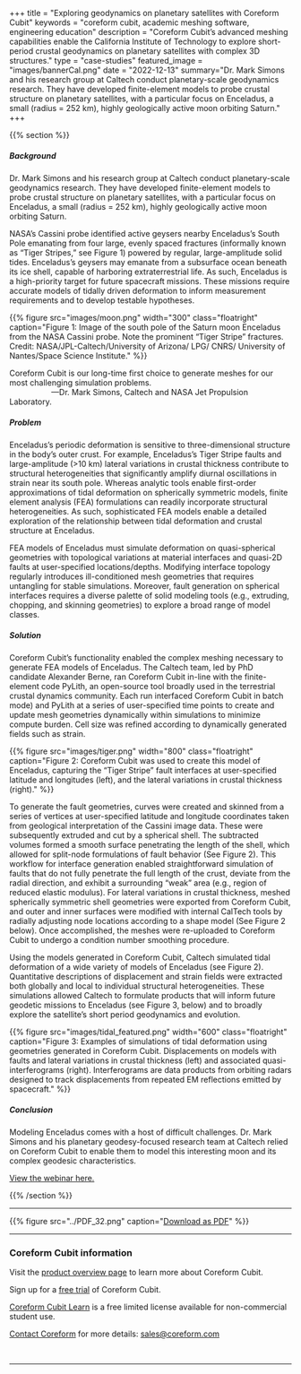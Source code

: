 +++
title = "Exploring geodynamics on planetary satellites with Coreform Cubit"
keywords = "coreform cubit, academic meshing software, engineering education"
description = "Coreform Cubit’s advanced meshing capabilities enable the California Institute of Technology to explore short-period crustal geodynamics on planetary satellites with complex 3D structures."
type = "case-studies"
featured_image = "images/bannerCal.png"
date = "2022-12-13"
summary="Dr. Mark Simons and his research group at Caltech conduct planetary-scale geodynamics research. They have developed finite-element models to probe crustal structure on planetary satellites, with a particular focus on Enceladus, a small (radius = 252 km), highly geologically active moon orbiting Saturn."
+++

{{% section %}}

<!--{{% figure src="images/caltechlogo.png" width="200" class="floatright" caption="" %}}<br> -->

 
<!-- <blockquote class="pullquote" style="width: 350px; font: bold 1.333em/1.125em &quot;Open Sans&quot;, sans-serif; margin: 2.5em 2.5em 2.5em 2.5em !important; padding: 0.6em 5px !important; background: none !important; border: 3px double \#ddd; border-width: 3px 0; text-align: center; float: left; ">---<br>Once you use Coreform Cubit for scripting automated mesh generation, you will never go back.<br>&mdash; Dr. Klaus Roppert<br>---</blockquote> -->



##### Background  
Dr. Mark Simons and his research group at Caltech conduct planetary-scale geodynamics research. They have developed finite-element models to probe crustal structure on planetary satellites, with a particular focus on Enceladus, a small (radius = 252 km), highly geologically active moon orbiting Saturn.

NASA’s Cassini probe identified active geysers nearby Enceladus’s South Pole emanating from four large, evenly spaced fractures (informally known as “Tiger Stripes,” see Figure 1) powered by regular, large-amplitude solid tides. Enceladus’s geysers may emanate from a subsurface ocean beneath its ice shell, capable of harboring extraterrestrial life. As such, Enceladus is a high-priority target for future spacecraft missions. These missions require accurate models of tidally driven deformation to inform measurement requirements and to develop testable hypotheses.

{{% figure src="images/moon.png" width="300" class="floatright" caption="Figure 1: Image of the south pole of the Saturn moon Enceladus from the NASA Cassini probe. Note the prominent “Tiger Stripe” fractures. Credit: NASA/JPL-Caltech/University of Arizona/ LPG/ CNRS/ University of Nantes/Space Science Institute." %}}<br>

<aside class="pquote">
	<p>Coreform Cubit is our long-time first choice to generate meshes for our most challenging simulation problems.<br> &nbsp; &nbsp; &nbsp; &nbsp; &nbsp; &nbsp;&nbsp; &nbsp; &nbsp; &nbsp; &mdash;Dr. Mark Simons, Caltech and NASA Jet Propulsion Laboratory.</p>
</aside>

##### Problem
Enceladus’s periodic deformation is sensitive to three-dimensional structure in the body’s outer crust. For example, Enceladus’s Tiger Stripe faults and large-amplitude (>10 km) lateral variations in crustal thickness contribute to structural heterogeneities that significantly amplify diurnal oscillations in strain near its south pole. Whereas analytic tools enable first-order approximations of tidal deformation on spherically symmetric models, finite element analysis (FEA) formulations can readily incorporate structural heterogeneities. As such, sophisticated FEA models enable a detailed exploration of the relationship between tidal deformation and crustal structure at Enceladus.

FEA models of Enceladus must simulate deformation on quasi-spherical geometries with topological variations at material interfaces and quasi-2D faults at user-specified locations/depths. Modifying interface topology regularly introduces ill-conditioned mesh geometries that requires untangling for stable simulations. Moreover, fault generation on spherical interfaces requires a diverse palette of solid modeling tools (e.g., extruding, chopping, and skinning geometries) to explore a broad range of model classes. 


##### Solution

Coreform Cubit’s functionality enabled the complex meshing necessary to generate FEA models of Enceladus. The Caltech team, led by PhD candidate Alexander Berne, ran Coreform Cubit in-line with the finite-element code PyLith, an open-source tool broadly used in the terrestrial crustal dynamics community. Each run interfaced Coreform Cubit in batch mode) and PyLith at a series of user-specified time points to create and update mesh geometries dynamically within simulations to minimize compute burden. Cell size was refined according to dynamically generated fields such as strain.

{{% figure src="images/tiger.png" width="800" class="floatright" caption="Figure 2: Coreform Cubit was used to create this model of Enceladus, capturing the “Tiger Stripe” fault interfaces at user-specified latitude and longitudes (left), and the lateral variations in crustal thickness (right)." %}}<br>

To generate the fault geometries, curves were created and skinned from a series of vertices at user-specified latitude and longitude coordinates taken from geological interpretation of the Cassini image data. These were subsequently extruded and cut by a spherical shell. The subtracted volumes formed a smooth surface penetrating the length of the shell, which allowed for split-node formulations of fault behavior (See Figure 2). This workflow for interface generation enabled straightforward simulation of faults that do not fully penetrate the full length of the crust, deviate from the radial direction, and exhibit a surrounding “weak” area (e.g., region of reduced elastic modulus). For lateral variations in crustal thickness, meshed spherically symmetric shell geometries were exported from Coreform Cubit, and outer and inner surfaces were modified with internal CalTech tools by radially adjusting node locations according to a shape model (See Figure 2 below). Once accomplished, the meshes were re-uploaded to Coreform Cubit to undergo a condition number smoothing procedure.

Using the models generated in Coreform Cubit, Caltech simulated tidal deformation of a wide variety of models of Enceladus (see Figure 2). Quantitative descriptions of displacement and strain fields were extracted both globally and local to individual structural heterogeneities. These simulations allowed Caltech to formulate products that will inform future geodetic missions to Enceladus (see Figure 3, below) and to broadly explore the satellite’s short period geodynamics and evolution.

{{% figure src="images/tidal_featured.png" width="600" class="floatright" caption="Figure 3: Examples of simulations of tidal deformation using geometries generated in Coreform Cubit. Displacements on models with faults and lateral variations in crustal thickness (left) and associated quasi- interferograms (right). Interferograms are data products from orbiting radars designed to track displacements from repeated EM reflections emitted by spacecraft." %}}<br>
 

<!-- {{% figure src="" width="" class="floatleft" caption=""   %}} -->

##### Conclusion

Modeling Enceladus comes with a host of difficult challenges. Dr. Mark Simons and his planetary geodesy-focused research team at Caltech relied on Coreform Cubit to enable them to model this interesting moon and its complex geodesic characteristics.

[View the webinar here.](https://youtu.be/8LroC-yFvak)

{{% /section %}}

--- 

{{% figure src="../PDF_32.png" caption="[Download as PDF](final-CalTech-case-study.pdf)" %}}

---  

### Coreform Cubit information

Visit the [product overview page](/products/coreform-cubit/) to learn more about Coreform Cubit. 

Sign up for a [free trial](/products/trial/) of Coreform Cubit. 

[Coreform Cubit Learn](../../free-meshing-software/) is a free limited license available for non-commercial student use.

[Contact Coreform](/company/contact) for more details: sales@coreform.com

<br>

---

